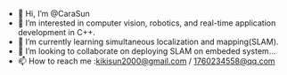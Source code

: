 - 👋 Hi, I’m @CaraSun
- 👀 I’m  interested in computer vision, robotics, and real-time application development in C++.
- 🌱 I’m currently learning simultaneous localization and mapping(SLAM).
- 💞️ I’m looking to collaborate on deploying SLAM on embeded system...
- 📫 How to reach me :kikisun2000@gmail.com / 1760234558@qq.com

<!---
CaraSun/CaraSun is a ✨ special ✨ repository because its `README.md` (this file) appears on your GitHub profile.
You can click the Preview link to take a look at your changes.
--->
